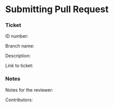 # Submitting Pull Request

### Ticket

ID number:

Branch name:

Description:

Link to ticket:

### Notes

Notes for the reviewer:

Contributors:
